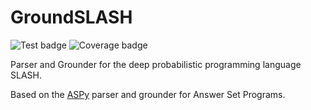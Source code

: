 # GroundSLASH

![Test badge](https://github.com/pdeibert/GroundSLASH/actions/workflows/tests.yaml/badge.svg)
![Coverage badge](https://github.com/pdeibert/GroundSLASH/src/coverage.svg)

Parser and Grounder for the deep probabilistic programming language SLASH.

Based on the [ASPy](https://github.com/pdeibert/ASPy) parser and grounder for Answer Set Programs.